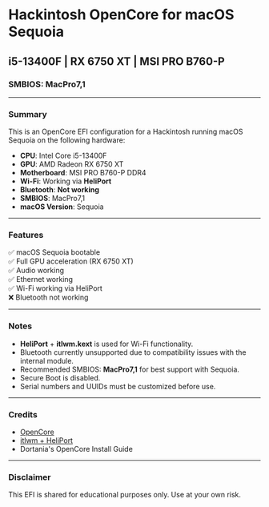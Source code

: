 # Hackintosh OpenCore for macOS Sequoia
## i5-13400F | RX 6750 XT | MSI PRO B760-P

### SMBIOS: MacPro7,1

---

### Summary

This is an OpenCore EFI configuration for a Hackintosh running macOS Sequoia on the following hardware:

- **CPU**: Intel Core i5-13400F
- **GPU**: AMD Radeon RX 6750 XT
- **Motherboard**: MSI PRO B760-P DDR4
- **Wi-Fi**: Working via **HeliPort**
- **Bluetooth**: **Not working**
- **SMBIOS**: MacPro7,1
- **macOS Version**: Sequoia

---

### Features

✅ macOS Sequoia bootable  
✅ Full GPU acceleration (RX 6750 XT)  
✅ Audio working  
✅ Ethernet working  
✅ Wi-Fi working via HeliPort  
❌ Bluetooth not working  

---

### Notes

- **HeliPort** + **itlwm.kext** is used for Wi-Fi functionality.
- Bluetooth currently unsupported due to compatibility issues with the internal module.
- Recommended SMBIOS: **MacPro7,1** for best support with Sequoia.
- Secure Boot is disabled.
- Serial numbers and UUIDs must be customized before use.

---

### Credits

- [OpenCore](https://github.com/acidanthera/OpenCorePkg)  
- [itlwm + HeliPort](https://github.com/OpenIntelWireless/HeliPort)  
- Dortania's OpenCore Install Guide

---

### Disclaimer

This EFI is shared for educational purposes only. Use at your own risk.
